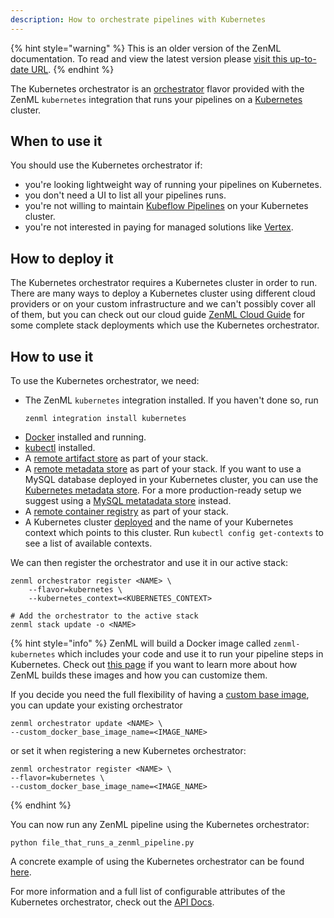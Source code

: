 ```yaml
---
description: How to orchestrate pipelines with Kubernetes
---
```


{% hint style="warning" %}
This is an older version of the ZenML documentation. To read and view the latest version please [visit this up-to-date URL](https://docs.zenml.io).
{% endhint %}


The Kubernetes orchestrator is an [orchestrator](./orchestrators.md) flavor provided with
the ZenML `kubernetes` integration that runs your pipelines on a 
[Kubernetes](https://kubernetes.io/) cluster.

## When to use it

You should use the Kubernetes orchestrator if:
* you're looking lightweight way of running your pipelines on Kubernetes.
* you don't need a UI to list all your pipelines runs.
* you're not willing to maintain [Kubeflow Pipelines](./kubeflow.md)
on your Kubernetes cluster.
* you're not interested in paying for managed solutions like [Vertex](./gcloud-vertexai.md).

## How to deploy it

The Kubernetes orchestrator requires a Kubernetes cluster in order to run.
There are many ways to deploy a Kubernetes cluster using different cloud providers
or on your custom infrastructure and we can't possibly cover all of them, 
but you can check out our cloud guide [ZenML Cloud Guide](../../cloud-guide/overview.md)
for some complete stack deployments which use the Kubernetes orchestrator.

## How to use it

To use the Kubernetes orchestrator, we need:
* The ZenML `kubernetes` integration installed. If you haven't done so, run 
    ```shell
    zenml integration install kubernetes
    ```
* [Docker](https://www.docker.com) installed and running.
* [kubectl](https://kubernetes.io/docs/tasks/tools/#kubectl) installed.
* A [remote artifact store](../artifact-stores/artifact-stores.md) as part of your stack.
* A [remote metadata store](../metadata-stores/metadata-stores.md) as part of your stack.
If you want to use a MySQL database deployed in your Kubernetes cluster, you can use
the [Kubernetes metadata store](../metadata-stores/kubernetes.md). For a more 
production-ready setup we suggest using a [MySQL metatadata store](../metadata-stores/mysql) instead.
* A [remote container registry](../container-registries/container-registries.md) as part of your stack.
* A Kubernetes cluster [deployed](#how-to-deploy-it) and the name
of your Kubernetes context which points to this cluster. Run 
`kubectl config get-contexts` to see a list of available contexts.

We can then register the orchestrator and use it in our active stack:
```shell
zenml orchestrator register <NAME> \
    --flavor=kubernetes \
    --kubernetes_context=<KUBERNETES_CONTEXT>

# Add the orchestrator to the active stack
zenml stack update -o <NAME>
```

{% hint style="info" %}
ZenML will build a Docker image called `zenml-kubernetes`
which includes your code and use it to run your pipeline steps in Kubernetes. Check out
[this page](../../developer-guide/advanced-usage/docker.md)
if you want to learn more about how ZenML builds these images and
how you can customize them.

If you decide you need the full flexibility of having a
[custom base image](../../developer-guide/advanced-usage/docker.md#using-a-custom-base-image),
you can update your existing orchestrator
```shell
zenml orchestrator update <NAME> \
--custom_docker_base_image_name=<IMAGE_NAME>
```
or set it when registering a new Kubernetes orchestrator:
```shell
zenml orchestrator register <NAME> \
--flavor=kubernetes \
--custom_docker_base_image_name=<IMAGE_NAME>
```
{% endhint %}

You can now run any ZenML pipeline using the Kubernetes orchestrator:
```shell
python file_that_runs_a_zenml_pipeline.py
```

A concrete example of using the Kubernetes orchestrator can be found 
[here](https://github.com/zenml-io/zenml/tree/main/examples/kubernetes_orchestration).

For more information and a full list of configurable attributes of the Kubernetes orchestrator, check out the 
[API Docs](https://apidocs.zenml.io/latest/api_docs/integrations/#zenml.integrations.kubernetes.orchestrators.kubernetes_orchestrator.KubernetesOrchestrator).